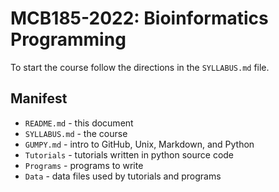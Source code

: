 MCB185-2022: Bioinformatics Programming
=======================================

To start the course follow the directions in the `SYLLABUS.md` file.

## Manifest ##

+ `README.md` - this document
+ `SYLLABUS.md` - the course
+ `GUMPY.md` - intro to GitHub, Unix, Markdown, and Python
+ `Tutorials` - tutorials written in python source code
+ `Programs` - programs to write
+ `Data` - data files used by tutorials and programs

